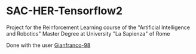# SAC-HER-Tensorflow2

Project for the Reinforcement Learning course of the "Artificial Intelligence and Robotics" Master Degree at University "La Sapienza" of Rome

Done with the user [Gianfranco-98](https://github.com/Gianfranco-98)
